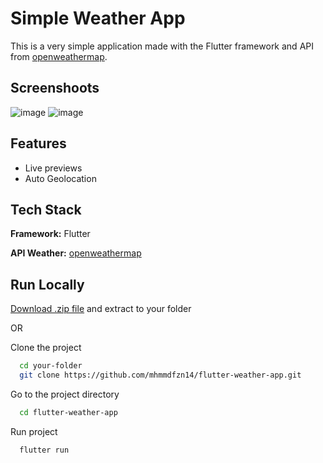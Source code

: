 
# Simple Weather App

This is a very simple application made with the Flutter framework and API from [openweathermap](https://openweathermap.org/).


## Screenshoots
![image](https://github.com/mhmmdfzn14/flutter-weather-app/assets/70043864/7f8b1852-1215-4ff2-a4a0-d75158c10155)
![image](https://github.com/mhmmdfzn14/flutter-weather-app/assets/70043864/cc497f97-4eec-48d5-ae19-f1b469b2e80f)



## Features

- Live previews
- Auto Geolocation


## Tech Stack

**Framework:** Flutter

**API Weather:** [openweathermap](https://openweathermap.org/)


## Run Locally


[Download .zip file](https://github.com/mhmmdfzn14/flutter-weather-app/archive/refs/heads/main.zip) and extract to your folder

OR

Clone the project


```bash
  cd your-folder
  git clone https://github.com/mhmmdfzn14/flutter-weather-app.git
```

Go to the project directory

```bash
  cd flutter-weather-app
```

Run project

```bash
  flutter run
```


